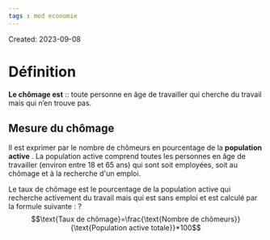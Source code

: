 ```yaml
---
tags : mod economie
---
```

Created: 2023-09-08

# Définition
**Le chômage est** :: toute personne en âge de travailler qui cherche du travail mais qui n’en trouve pas.

## Mesure du chômage
Il est exprimer par le nombre de chômeurs en pourcentage de la **population active** . La population active comprend toutes les personnes en âge de travailler (environ entre 18 et 65 ans) qui sont soit employées, soit au chômage et à la recherche d'un emploi.

Le taux de chômage est le pourcentage de la population active qui recherche activement du travail mais qui est sans emploi et est calculé par la formule suivante :
?
$$\text{Taux de chômage}=\frac{\text{Nombre de chômeurs}}{\text{Population active totale}}*100$$ 